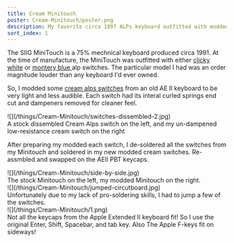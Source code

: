```yaml
---
title: Cream Minitouch
poster: Cream-Minitouch/poster.png
description: My favorite circa 1997 ALPs keyboard outfitted with modded keycaps, switches, and springs.
sort_index: 1
---
```

The SIIG MiniTouch is a 75% mechnical keyboard produced circa 1991. At the time of manufacture, the MiniTouch was outfitted with either [clicky white](http://deskthority.net/wiki/Alps_SKCM_White) or [montery blue ](http://deskthority.net/wiki/SMK_Alps_mount) alp switches.  The particular model I had was an order magnitude louder than any keyboard I'd ever owned.

So, I modded some [cream alps switches](http://deskthority.net/wiki/Alps_SKCM_Cream_Damped) from an old AE II keyboard to be very light and less audible. Each switch had its interal curled springs end cut and dampeners removed for cleaner feel.

<div class='captioned-image'>
![](/things/Cream-Minitouch/switches-dissembled-2.jpg)
<div class='caption'>A stock dissembled Cream Alps switch on the left, and my un-dampened low-resistance cream switch on the right</div>
</div>

After preparing my modded each switch, I de-soldered all the switches from my Minitouch and soldered in my new modded cream switches.  Re-assmbled and swapped on the AEII PBT keycaps. 

<div class='captioned-image'>
![](/things/Cream-Minitouch/side-by-side.jpg)
<div class='caption'>The stock Minitouch on the left, my modded Minitouch on the right.</div>
</div>


<div class='captioned-image'>
![](/things/Cream-Minitouch/jumped-circutboard.jpg)
<div class='caption'>Unfortunately due to my lack of pro-soldering skills, I had to jump a few of the switches.</div>

</div>


<div class='captioned-image'>
![](/things/Cream-Minitouch/1.png)
<div class='caption'>Not all the keycaps from the Apple Extended II keyboard fit! So I use the original Enter, Shift, Spacebar, and tab key. Also The Apple F-keys fit on sideways!</div>
</div>
